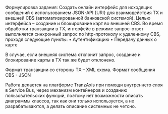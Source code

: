 Формулировка задания: Создать онлайн интерфейс для исходящих сообщений с использованием JSON-API {URI} для взаимодействия TX и внешней CBS (автоматизированной банковской системой). Целью интерфейса – создание и блокирование карт во внешней CBS. Во время обработки транзакции в TX, интерфейс в режиме запрос-ответ выполняется синхронный запрос по http-протоколу к удаленному CBS, проходя следующие пункты:
• Аутентификацию
• Передачу данных о карте

В случае, если внешняя система отклонит запрос, создание и блокирование карты в TX так же будет отклонено.

Формат транзакции со стороны TX – XML схема.
Формат сообщения CBS - JSON

Работа делается на платформе TranzAxis при помощи внутреннего слоя в Service Bus, через механизм контейнеров и созданию пользовательских функций, поэтому нет возможности описать диаграммы классов, так как они только используется, а не разрабатываются, а делать описание системных не четсно.
